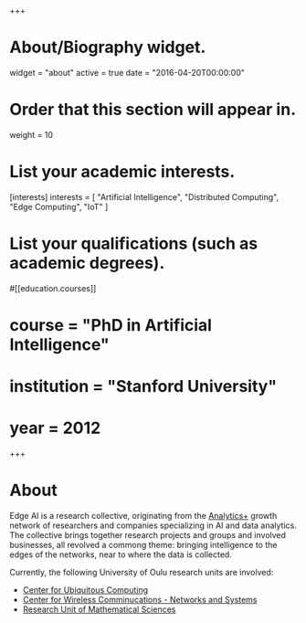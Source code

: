 +++
# About/Biography widget.
widget = "about"
active = true
date = "2016-04-20T00:00:00"

# Order that this section will appear in.
weight = 10

# List your academic interests.
[interests]
  interests = [
    "Artificial Intelligence",
    "Distributed Computing",
    "Edge Computing",
    "IoT"
  ]

# List your qualifications (such as academic degrees).
#[[education.courses]]
#  course = "PhD in Artificial Intelligence"
#  institution = "Stanford University"
#  year = 2012

+++

# About

Edge AI is a research collective, originating from the [Analytics+](http://analytics.plus) growth network of researchers and companies specializing in AI and data analytics. The collective brings together research projects and groups and involved businesses, all revolved a commong theme: bringing intelligence to the edges of the networks, near to where the data is collected. 

Currently, the following University of Oulu research units are involved:

* [Center for Ubiquitous Computing](http://ubicomp.oulu.fi)
* [Center for Wireless Comminucations - Networks and Systems](http://www.oulu.fi/cwc/research-groups/cwc-ns-networks-and-systems)
* [Research Unit of Mathematical Sciences](http://www.oulu.fi/mathematics/)
